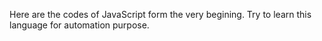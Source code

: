 Here are the codes of JavaScript form the very begining. Try to learn this language for automation purpose.
